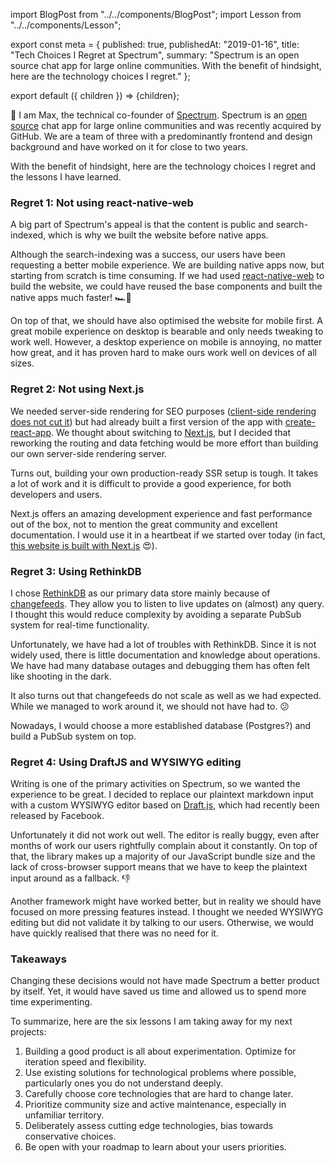 import BlogPost from "../../components/BlogPost";
import Lesson from "../../components/Lesson";

export const meta = {
  published: true,
  publishedAt: "2019-01-16",
  title: "Tech Choices I Regret at Spectrum",
  summary:
    "Spectrum is an open source chat app for large online communities. With the benefit of hindsight, here are the technology choices I regret."
};

export default ({ children }) => <BlogPost meta={meta}>{children}</BlogPost>;

👋 I am Max, the technical co-founder of [Spectrum](https://spectrum.chat). Spectrum is an [open source](https://github.com/withspectrum/spectrum) chat app for large online communities and was recently acquired by GitHub. We are a team of three with a predominantly frontend and design background and have worked on it for close to two years.

With the benefit of hindsight, here are the technology choices I regret and the lessons I have learned.

### Regret 1: Not using react-native-web

A big part of Spectrum's appeal is that the content is public and search-indexed, which is why we built the website before native apps.

Although the search-indexing was a success, our users have been requesting a better mobile experience. We are building native apps now, but starting from scratch is time consuming. If we had used [react-native-web](https://github.com/necolas/react-native-web) to build the website, we could have reused the base components and built the native apps much faster! 🏎💨

On top of that, we should have also optimised the website for mobile first. A great mobile experience on desktop is bearable and only needs tweaking to work well. However, a desktop experience on mobile is annoying, no matter how great, and it has proven hard to make ours work well on devices of all sizes.

<Lesson
  title="Lesson 1"
  body="Building a good product is all about experimentation and momentum. Optimize for iteration speed and flexibility."
/>

### Regret 2: Not using Next.js

We needed server-side rendering for SEO purposes ([client-side rendering does not cut it](https://twitter.com/mxstbr/status/985188986414161921)) but had already built a first version of the app with [create-react-app](https://github.com/facebook/create-react-app). We thought about switching to [Next.js](https://nextjs.org), but I decided that reworking the routing and data fetching would be more effort than building our own server-side rendering server.

Turns out, building your own production-ready SSR setup is tough. It takes a lot of work and it is difficult to provide a good experience, for both developers and users.

Next.js offers an amazing development experience and fast performance out of the box, not to mention the great community and excellent documentation. I would use it in a heartbeat if we started over today (in fact, [this website is built with Next.js](https://github.com/mxstbr/mxstbr.com) 😍).

<Lesson
  title="Lesson 2"
  body="Use existing solutions for technological problems where possible, particularly ones you do not understand deeply."
/>

### Regret 3: Using RethinkDB

I chose [RethinkDB](https://www.rethinkdb.com) as our primary data store mainly because of [changefeeds](https://rethinkdb.com/docs/changefeeds/javascript/). They allow you to listen to live updates on (almost) any query. I thought this would reduce complexity by avoiding a separate PubSub system for real-time functionality.

Unfortunately, we have had a lot of troubles with RethinkDB. Since it is not widely used, there is little documentation and knowledge about operations. We have had many database outages and debugging them has often felt like shooting in the dark.

It also turns out that changefeeds do not scale as well as we had expected. While we managed to work around it, we should not have had to. 😕

Nowadays, I would choose a more established database (Postgres?) and build a PubSub system on top.

<Lesson
  title="Lesson 3"
  body="Carefully choose core technologies that are hard to change later."
  last={false}
/>

<Lesson
  title="Lesson 4"
  body="Prioritize community size and active maintenance, especially in unfamiliar territory."
  first={false}
/>

### Regret 4: Using DraftJS and WYSIWYG editing

Writing is one of the primary activities on Spectrum, so we wanted the experience to be great. I decided to replace our plaintext markdown input with a custom WYSIWYG editor based on [Draft.js](https://draftjs.org), which had recently been released by Facebook.

Unfortunately it did not work out well. The editor is really buggy, even after months of work our users rightfully complain about it constantly. On top of that, the library makes up a majority of our JavaScript bundle size and the lack of cross-browser support means that we have to keep the plaintext input around as a fallback. 👎

Another framework might have worked better, but in reality we should have focused on more pressing features instead. I thought we needed WYSIWYG editing but did not validate it by talking to our users. Otherwise, we would have quickly realised that there was no need for it.

<Lesson
  title="Lesson 5"
  body="Deliberately assess cutting edge technologies, bias towards conservative choices."
  last={false}
/>

<Lesson
  title="Lesson 6"
  body="Be open with your roadmap to learn about your users priorities."
  first={false}
/>

### Takeaways

Changing these decisions would not have made Spectrum a better product by itself. Yet, it would have saved us time and allowed us to spend more time experimenting.

To summarize, here are the six lessons I am taking away for my next projects:

1. Building a good product is all about experimentation. Optimize for iteration speed and flexibility.
1. Use existing solutions for technological problems where possible, particularly ones you do not understand deeply.
1. Carefully choose core technologies that are hard to change later.
1. Prioritize community size and active maintenance, especially in unfamiliar territory.
1. Deliberately assess cutting edge technologies, bias towards conservative choices.
1. Be open with your roadmap to learn about your users priorities.
